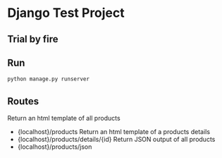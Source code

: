 # Django Test Project

## Trial by fire

## Run

```bash
python manage.py runserver
```

## Routes

Return an html template of all products
- {localhost}/products
Return an html template of a products details
- {localhost}/products/details/{id}
Return JSON output of all products
- {localhost}/products/json